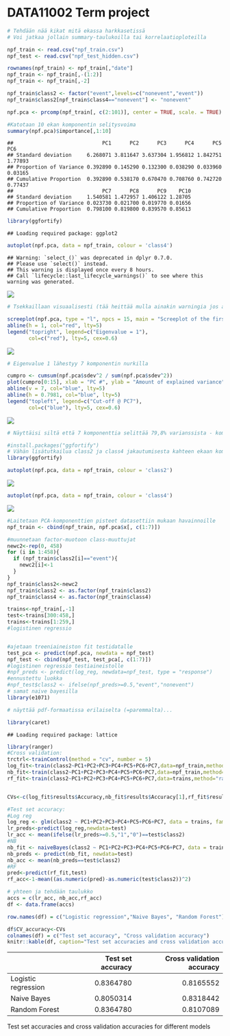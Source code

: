 DATA11002 Term project
================

``` r
# Tehdään nää kikat mitä ekassa harkkasetissä
# Voi jatkaa jollain summary-taulukoilla tai korrelaatioploteilla

npf_train <- read.csv("npf_train.csv")
npf_test <- read.csv("npf_test_hidden.csv")

rownames(npf_train) <- npf_train[,"date"] 
npf_train <- npf_train[,-(1:2)]
npf_train <- npf_train[,-2]

npf_train$class2 <- factor("event",levels=c("nonevent","event"))
npf_train$class2[npf_train$class4=="nonevent"] <- "nonevent"
```

``` r
npf.pca <- prcomp(npf_train[, c(2:101)], center = TRUE, scale. = TRUE)

#Katotaan 10 ekan komponentin selitysvoima
summary(npf.pca)$importance[,1:10]
```

    ##                             PC1      PC2      PC3      PC4      PC5     PC6
    ## Standard deviation     6.268071 3.811647 3.637304 1.956812 1.842751 1.77893
    ## Proportion of Variance 0.392890 0.145290 0.132300 0.038290 0.033960 0.03165
    ## Cumulative Proportion  0.392890 0.538170 0.670470 0.708760 0.742720 0.77437
    ##                             PC7      PC8      PC9    PC10
    ## Standard deviation     1.540581 1.472957 1.406122 1.28705
    ## Proportion of Variance 0.023730 0.021700 0.019770 0.01656
    ## Cumulative Proportion  0.798100 0.819800 0.839570 0.85613

``` r
library(ggfortify)
```

    ## Loading required package: ggplot2

``` r
autoplot(npf.pca, data = npf_train, colour = 'class4')
```

    ## Warning: `select_()` was deprecated in dplyr 0.7.0.
    ## Please use `select()` instead.
    ## This warning is displayed once every 8 hours.
    ## Call `lifecycle::last_lifecycle_warnings()` to see where this warning was generated.

![](test_files/figure-gfm/data_exploration-1.png)<!-- -->

``` r
# Tsekkaillaan visuaalisesti (tää heittää mulla ainakin warningia jos ajaa konsoliin mutta latoo ihan ok?)

screeplot(npf.pca, type = "l", npcs = 15, main = "Screeplot of the first 15 PCs")
abline(h = 1, col="red", lty=5)
legend("topright", legend=c("Eigenvalue = 1"),
       col=c("red"), lty=5, cex=0.6)
```

![](test_files/figure-gfm/data_exploration-2.png)<!-- -->

``` r
# Eigenvalue 1 lähestyy 7 komponentin nurkilla

cumpro <- cumsum(npf.pca$sdev^2 / sum(npf.pca$sdev^2))
plot(cumpro[0:15], xlab = "PC #", ylab = "Amount of explained variance", main = "Cumulative variance plot")
abline(v = 7, col="blue", lty=5)
abline(h = 0.7981, col="blue", lty=5)
legend("topleft", legend=c("Cut-off @ PC7"),
       col=c("blue"), lty=5, cex=0.6)
```

![](test_files/figure-gfm/data_exploration-3.png)<!-- -->

``` r
# Näyttäisi siltä että 7 komponenttia selittää 79,8% varianssista - komponenttien määrän lisääminen ei enää hirveästi kasvata selitysvoimaa -> Olisko tässä hyvä vai tarvisko pienentää?
```

``` r
#install.packages("ggfortify")
# Vähän lisätutkailua class2 ja class4 jakautumisesta kahteen ekaan komponenttiin
library(ggfortify)

autoplot(npf.pca, data = npf_train, colour = 'class2')
```

![](test_files/figure-gfm/data_exploration2-1.png)<!-- -->

``` r
autoplot(npf.pca, data = npf_train, colour = 'class4')
```

![](test_files/figure-gfm/data_exploration2-2.png)<!-- -->

``` r
#Laitetaan PCA-komponenttien pisteet datasettiin mukaan havainnoille
npf_train <- cbind(npf_train, npf.pca$x[, c(1:7)])

#muunnetaan factor-muotoon class-muuttujat
newc2<-rep(0, 458)
for (i in 1:458){
  if (npf_train$class2[i]=="event"){
    newc2[i]<-1
  }
}
npf_train$class2<-newc2
npf_train$class2 <- as.factor(npf_train$class2)
npf_train$class4 <- as.factor(npf_train$class4)

trains<-npf_train[,-1]
test<-trains[300:458,]
trains<-trains[1:259,]
#logistinen regressio


#ajetaan treeniaineiston fit testidatalle
test_pca <- predict(npf.pca, newdata = npf_test)
npf_test <- cbind(npf_test, test_pca[, c(1:7)])
#logistinen regressio testiaineistolle
#npf_preds <- predict(log_reg, newdata=npf_test, type = "response")
#ennustettu luokka
#npf_test$class2 <- ifelse(npf_preds>=0.5,"event","nonevent")
# samat naive bayesilla
library(e1071)

# näyttää pdf-formaatissa erilaiselta (=paremmalta)...
```

``` r
library(caret)
```

    ## Loading required package: lattice

``` r
library(ranger)
#Cross validation:
trctrl<-trainControl(method = "cv", number = 5)
log_fit<-train(class2~PC1+PC2+PC3+PC4+PC5+PC6+PC7,data=npf_train,method="glm",family="binomial",trControl=trctrl)
nb_fit<-train(class2~PC1+PC2+PC3+PC4+PC5+PC6+PC7,data=npf_train,method="naive_bayes",trControl=trctrl)
rf_fit<-train(class2~PC1+PC2+PC3+PC4+PC5+PC6+PC7,data=trains,method="ranger",trControl=trctrl)


CVs<-c(log_fit$results$Accuracy,nb_fit$results$Accuracy[1],rf_fit$results$Accuracy[1])

#Test set accuracy:
#Log reg
log_reg <- glm(class2 ~ PC1+PC2+PC3+PC4+PC5+PC6+PC7, data = trains, family = "binomial")
lr_preds<-predict(log_reg,newdata=test)
lr_acc <- mean(ifelse(lr_preds>=0.5,"1","0")==test$class2)
#NB
nb_fit <- naiveBayes(class2 ~ PC1+PC2+PC3+PC4+PC5+PC6+PC7, data = trains)
nb_preds <- predict(nb_fit, newdata=test)
nb_acc <- mean(nb_preds==test$class2)
#RF
pred<-predict(rf_fit,test)
rf_acc<-1-mean((as.numeric(pred)-as.numeric(test$class2))^2)

# yhteen ja tehdään taulukko
accs = c(lr_acc, nb_acc,rf_acc)
df <- data.frame(accs)

row.names(df) = c("Logistic regression","Naive Bayes", "Random Forest")

df$CV_accuracy<-CVs
colnames(df) = c("Test set accuracy", "Cross validation accuracy")
knitr::kable(df, caption="Test set accuracies and cross validation accuracies for different models")
```

|                     | Test set accuracy | Cross validation accuracy |
|:--------------------|------------------:|--------------------------:|
| Logistic regression |         0.8364780 |                 0.8165552 |
| Naive Bayes         |         0.8050314 |                 0.8318442 |
| Random Forest       |         0.8364780 |                 0.8107089 |

Test set accuracies and cross validation accuracies for different models
